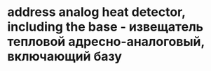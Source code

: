 # address analog heat detector, including the base - извещатель тепловой адресно-аналоговый, включающий базу

